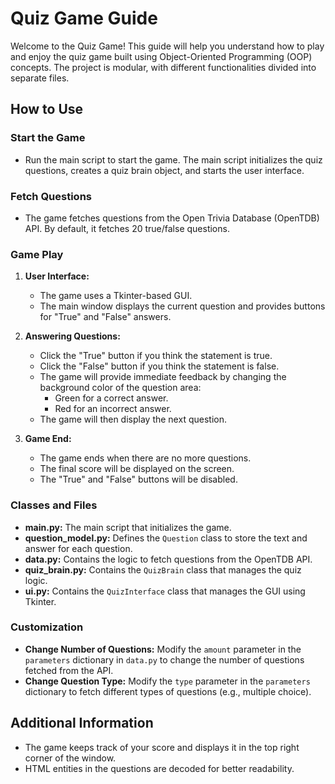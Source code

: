# Quiz Game Guide

Welcome to the Quiz Game! This guide will help you understand how to play and enjoy the quiz game built using Object-Oriented Programming (OOP) concepts. The project is modular, with different functionalities divided into separate files.

## How to Use

### Start the Game

- Run the main script to start the game. The main script initializes the quiz questions, creates a quiz brain object, and starts the user interface.

### Fetch Questions

- The game fetches questions from the Open Trivia Database (OpenTDB) API. By default, it fetches 20 true/false questions.

### Game Play

1. **User Interface:**
   - The game uses a Tkinter-based GUI.
   - The main window displays the current question and provides buttons for "True" and "False" answers.

2. **Answering Questions:**
   - Click the "True" button if you think the statement is true.
   - Click the "False" button if you think the statement is false.
   - The game will provide immediate feedback by changing the background color of the question area:
     - Green for a correct answer.
     - Red for an incorrect answer.
   - The game will then display the next question.

3. **Game End:**
   - The game ends when there are no more questions.
   - The final score will be displayed on the screen.
   - The "True" and "False" buttons will be disabled.

### Classes and Files

- **main.py:** The main script that initializes the game.
- **question_model.py:** Defines the `Question` class to store the text and answer for each question.
- **data.py:** Contains the logic to fetch questions from the OpenTDB API.
- **quiz_brain.py:** Contains the `QuizBrain` class that manages the quiz logic.
- **ui.py:** Contains the `QuizInterface` class that manages the GUI using Tkinter.

### Customization

- **Change Number of Questions:** Modify the `amount` parameter in the `parameters` dictionary in `data.py` to change the number of questions fetched from the API.
- **Change Question Type:** Modify the `type` parameter in the `parameters` dictionary to fetch different types of questions (e.g., multiple choice).

## Additional Information

- The game keeps track of your score and displays it in the top right corner of the window.
- HTML entities in the questions are decoded for better readability.
